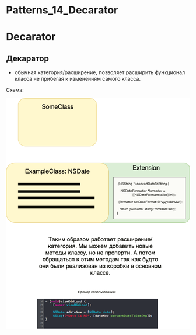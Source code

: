 # Patterns_14_Decarator

# Decarator

## Декаратор 
 - обычная категория/расширение, позволяет расширить функционал класса не прибегая к изменениям самого класса.
 
 
 Схема:
 
 ![alt text](https://raw.githubusercontent.com/HackDeveloperUA/Patterns_14_Decarator/master/Patterns14.png)

